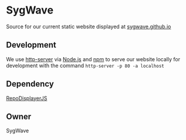 # SygWave

Source for our current static website displayed at [sygwave.github.io](https://sygwave.github.io/)

## Development

We use [http-server](https://www.npmjs.com/package/http-server) via [Node.js](https://nodejs.org/en/) and [npm](https://www.npmjs.com/) to serve our website locally for development with the command `http-server -p 80 -a localhost`

## Dependency

[RepoDisplayerJS](https://github.com/magarenzo/RepoDisplayerJS)

## Owner

SygWave
